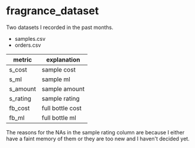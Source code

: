 # fragrance_dataset

Two datasets I recorded in the past months. 
* samples.csv
* orders.csv

|metric|explanation|
|---|---|
|s_cost|sample cost|
|s_ml|sample ml|
|s_amount|sample amount|
|s_rating|sample rating|
|fb_cost|full bottle cost|
|fb_ml|full bottle ml|

The reasons for the NAs in the sample rating column are because I either have  a faint memory of them or they are too new and I haven't decided yet.
